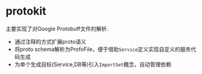 # protokit

主要实现了对Google Protobuff文件的解析.

- 通过注释的方式扩展proto语义
- 将proto schema解析为ProfoFile，便于借助`Service`定义实现自定义的服务代码生成
- 为单个生成目标(Service,DB等)引入`ImportSet`概念，自动管理依赖

